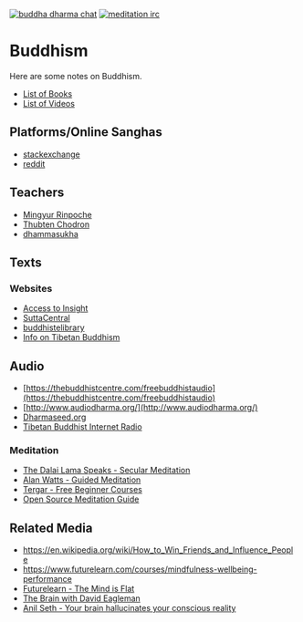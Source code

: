 [![buddha dharma chat](https://img.shields.io/badge/chat-buddha_dharma-brightgreen.svg)](https://discordapp.com/invite/Tyqd22a)
[![meditation irc](https://img.shields.io/badge/irc-meditation-brightgreen.svg)](http://webchat.freenode.net/?channels=%23%23meditation&uio=d4)

# Buddhism
Here are some notes on Buddhism.
- [List of Books](books.md)
- [List of Videos](videos.md)
## Platforms/Online Sanghas
- [stackexchange](https://buddhism.stackexchange.com/)
- [reddit](https://www.reddit.com/r/Buddhism/)
## Teachers
- [Mingyur Rinpoche](https://www.youtube.com/user/MingyurRinpoche)
- [Thubten Chodron](http://thubtenchodron.org/)
- [dhammasukha](http://dhammasukha.org)
## Texts
### Websites
- [Access to Insight](http://www.accesstoinsight.org)
- [SuttaCentral](https://suttacentral.net)
- [buddhistelibrary](http://www.buddhistelibrary.org/en/index.php?lang=english)
- [Info on Tibetan Buddhism](https://info-buddhism.com/)
## Audio
- [https://thebuddhistcentre.com/freebuddhistaudio](https://thebuddhistcentre.com/freebuddhistaudio)
- [http://www.audiodharma.org/](http://www.audiodharma.org/)
- [Dharmaseed.org](http://dharmaseed.org)
- [Tibetan Buddhist Internet Radio](http://www.lamrim.com/index2.html)
### Meditation
- [The Dalai Lama Speaks - Secular Meditation](https://www.youtube.com/watch?v=lTLe5TFTh24)
- [Alan Watts - Guided Meditation](https://soundcloud.com/numbawon/alan-watts-guided-meditation)
- [Tergar - Free Beginner Courses](http://learning.tergar.org/course_library/intro-to-meditation/)
- [Open Source Meditation Guide](http://www.starting-meditation.com/)

## Related Media
- https://en.wikipedia.org/wiki/How_to_Win_Friends_and_Influence_People
- https://www.futurelearn.com/courses/mindfulness-wellbeing-performance
- [Futurelearn - The Mind is Flat](https://www.futurelearn.com/courses/the-mind-is-flat)
- [The Brain with David Eagleman](https://www.youtube.com/watch?v=BvPu2kYstcg&t=2795s)
- [Anil Seth - Your brain hallucinates your conscious reality](https://www.youtube.com/watch?v=lyu7v7nWzfo)
